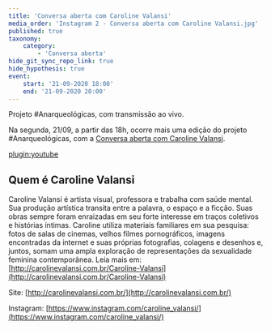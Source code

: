 ```yaml
---
title: 'Conversa aberta com Caroline Valansi'
media_order: 'Instagram 2 - Conversa aberta com Caroline Valansi.jpg'
published: true
taxonomy:
    category:
        - 'Conversa aberta'
hide_git_sync_repo_link: true
hide_hypothesis: true
event:
    start: '21-09-2020 18:00'
    end: '21-09-2020 20:00'
---
```


Projeto #Anarqueológicas, com transmissão ao vivo.

Na segunda, 21/09, a partir das 18h, ocorre mais uma edição do projeto #Anarqueológicas, com a [Conversa aberta com Caroline Valansi](http://www.arqueologiadosensivel.ufba.br/2020-09-19-conversa-aberta-com-caroline-valansi).

[plugin:youtube](https://www.youtube.com/watch?v=0Oe-DPqpyqo)

## Quem é Caroline Valansi

Caroline Valansi é artista visual, professora e trabalha com saúde mental. Sua produção artística transita entre a palavra, o espaço e a ficção. Suas obras sempre foram enraizadas em seu forte interesse em traços coletivos e histórias íntimas. Caroline utiliza materiais familiares em sua pesquisa: fotos de salas de cinemas, velhos filmes pornográficos, imagens encontradas da internet e suas próprias fotografias, colagens e desenhos e, juntos, somam uma ampla exploração de representações da sexualidade feminina contemporânea.
Leia mais em: [http://carolinevalansi.com.br/Caroline-Valansi](http://carolinevalansi.com.br/Caroline-Valansi)

Site: [http://carolinevalansi.com.br/](http://carolinevalansi.com.br/)

Instagram: [https://www.instagram.com/caroline_valansi/](https://www.instagram.com/caroline_valansi/)